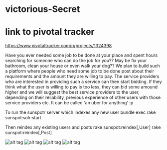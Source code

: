 # victorious-Secret

# link to pivotal tracker
https://www.pivotaltracker.com/n/projects/1324398


Have you ever needed some job to be done at your place and spent hours searching for someone who can do the job for you?? May be fix your bathroom, clean your house or even walk your dog?? We plan to build such a platform where  people who need some job to be done post about their requirements and the amount they are willing to pay. The service providers who are interested in providing such a service can then start bidding. If they think what the user is willing to pay is too less, they can bid some amound higher and we will suggest the best service providers to the user, depending on their reliability, previous experience of other users with those service providers etc. It can be called 'an uber for anything' :p

To run the sunspotr server which indexes any new user
bundle exec rake sunspot:solr:start

Then reindex any existing users and posts
rake sunspot:reindex[,User]
rake sunspot:reindex[,Post]

![alt tag](https://cloud.githubusercontent.com/assets/9247329/7383970/bacee962-eddd-11e4-95f5-635bece5db7b.jpg)
![alt tag](https://scontent.xx.fbcdn.net/hphotos-xfp1/v/t1.0-9/10405398_10203048263500953_6964127484592188478_n.jpg?oh=8f622544390c3763e8c5ff85c0bf7fb7&oe=55E637CD)
![alt tag](https://avatars2.githubusercontent.com/u/2360283?v=3&s=460)
![alt tag](https://avatars1.githubusercontent.com/u/5686765?v=3&u=371ddb51f429e9da7c8b9d65ab2a2a7a217b4063&s=140)
